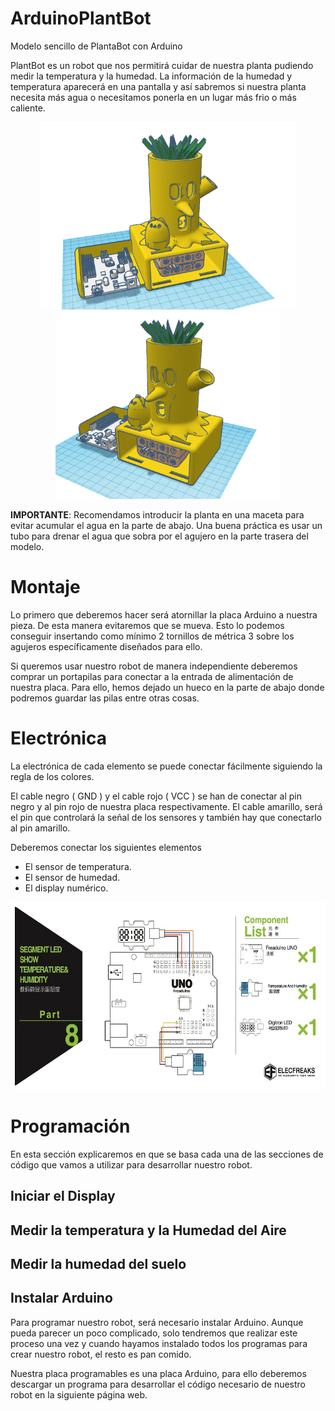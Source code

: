 # ArduinoPlantBot
Modelo sencillo de PlantaBot con Arduino 

PlantBot es un robot que nos permitirá cuidar de nuestra planta pudiendo medir la temperatura y la humedad. La información de la humedad y temperatura aparecerá en una pantalla y así sabremos si nuestra planta necesita más agua o necesitamos ponerla en un lugar más frio o más caliente.

<p align="center">
	<img  src="src/PlantBot.png" height="300"/>
	<img  src="src/PlantBot_holes.png" height="300"/>
</p>

**IMPORTANTE**: Recomendamos introducir la planta en una maceta para evitar acumular el agua en la parte de abajo. Una buena práctica es usar un tubo para drenar el agua que sobra por el agujero en la parte trasera del modelo.

# Montaje

Lo primero que deberemos hacer será atornillar la placa Arduino a nuestra pieza. De esta manera evitaremos que se mueva. Esto lo podemos conseguir insertando como mínimo 2 tornillos de métrica 3 sobre los agujeros específicamente diseñados para ello.

Si queremos usar nuestro robot de manera independiente deberemos comprar un portapilas para conectar a la entrada de alimentación de nuestra placa.
Para ello, hemos dejado un hueco en la parte de abajo donde podremos guardar las pilas entre otras cosas.

# Electrónica

La electrónica de cada elemento se puede conectar fácilmente siguiendo la regla de los colores.

El cable negro ( GND ) y el cable rojo ( VCC ) se han de conectar al pin negro y al pin rojo de nuestra placa respectivamente. El cable amarillo, será el pin que controlará la señal de los sensores y también hay que conectarlo al pin amarillo.


Deberemos conectar los siguientes elementos 
- El sensor de temperatura.
- El sensor de humedad.
- El display numérico.

<p align="center">
	<img  src="src/Display_PlantBot.jpg" height="300"/>
</p>

# Programación
En esta sección explicaremos en que se basa cada una de las secciones de código que vamos a utilizar para desarrollar nuestro robot.

## Iniciar el Display

## Medir la temperatura y la Humedad del Aire

## Medir la humedad del suelo



## Instalar Arduino
Para programar nuestro robot, será necesario instalar Arduino.
Aunque pueda parecer un poco complicado, solo tendremos que realizar este proceso una vez y cuando hayamos instalado todos los programas para crear nuestro robot, el resto es pan comido.

Nuestra placa programables es una placa Arduino, para ello deberemos descargar un programa para desarrollar el código necesario de nuestro robot en la siguiente página web.